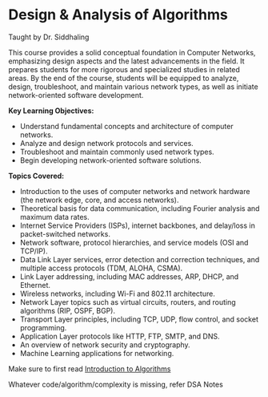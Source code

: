 # Design & Analysis of Algorithms

Taught by Dr. Siddhaling

This course provides a solid conceptual foundation in Computer Networks, emphasizing design aspects and the latest advancements in the field. It prepares students for more rigorous and specialized studies in related areas. By the end of the course, students will be equipped to analyze, design, troubleshoot, and maintain various network types, as well as initiate network-oriented software development.

**Key Learning Objectives:**

- Understand fundamental concepts and architecture of computer networks.
- Analyze and design network protocols and services.
- Troubleshoot and maintain commonly used network types.
- Begin developing network-oriented software solutions.

**Topics Covered:**

- Introduction to the uses of computer networks and network hardware (the network edge, core, and access networks).
- Theoretical basis for data communication, including Fourier analysis and maximum data rates.
- Internet Service Providers (ISPs), internet backbones, and delay/loss in packet-switched networks.
- Network software, protocol hierarchies, and service models (OSI and TCP/IP).
- Data Link Layer services, error detection and correction techniques, and multiple access protocols (TDM, ALOHA, CSMA).
- Link Layer addressing, including MAC addresses, ARP, DHCP, and Ethernet.
- Wireless networks, including Wi-Fi and 802.11 architecture.
- Network Layer topics such as virtual circuits, routers, and routing algorithms (RIP, OSPF, BGP).
- Transport Layer principles, including TCP, UDP, flow control, and socket programming.
- Application Layer protocols like HTTP, FTP, SMTP, and DNS.
- An overview of network security and cryptography.
- Machine Learning applications for networking.


Make sure to first read [Introduction to Algorithms](./../../2_Core/Data_Structures_&_Algorithms/01_Algorithms.md)

Whatever code/algorithm/complexity is missing, refer DSA Notes
